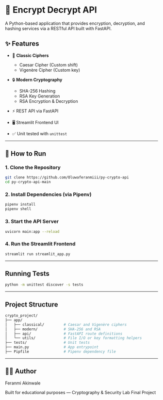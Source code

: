 # 🔐 Encrypt Decrypt API

A Python-based application that provides encryption, decryption, and hashing services via a RESTful API built with FastAPI.

## ✨ Features

- 🔁 **Classic Ciphers**
  - Caesar Cipher (Custom shift)
  - Vigenère Cipher (Custom key)

- 🔒 **Modern Cryptography**
  - SHA-256 Hashing
  - RSA Key Generation
  - RSA Encryption & Decryption

- ⚡ REST API via FastAPI
- 🖥️ Streamlit Frontend UI
- ✅ Unit tested with `unittest`

---

## 🚀 How to Run

### 1. Clone the Repository
```bash
git clone https://github.com/Oluwaferanmiii/py-crypto-api
cd py-crypto-api-main
```

### 2. Install Dependencies (via Pipenv)
```bash
pipenv install
pipenv shell
```

### 3. Start the API Server
```bash
uvicorn main:app --reload
```

### 4. Run the Streamlit Frontend 
```bash
streamlit run streamlit_app.py
```

---

## Running Tests
```bash
python -m unittest discover -s tests
```

---

## Project Structure
```bash
crypto_project/
├── app/
│   ├── classical/         # Caesar and Vigenère ciphers
│   ├── modern/            # SHA-256 and RSA
│   ├── api/               # FastAPI route definitions
│   └── utils/             # File I/O or key formatting helpers
├── tests/                 # Unit tests
├── main.py                # App entrypoint
├── Pipfile                # Pipenv dependency file
```

---

## 👨‍💻 Author
Feranmi Akinwale

Built for educational purposes — Cryptography & Security Lab Final Project